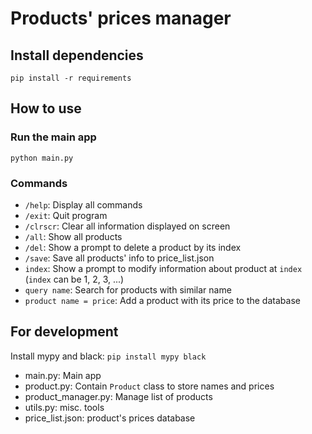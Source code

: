 # Products' prices manager

## Install dependencies

`pip install -r requirements`

## How to use

### Run the main app

`python main.py`

### Commands

- `/help`: Display all commands
- `/exit`: Quit program
- `/clrscr`: Clear all information displayed on screen
- `/all`: Show all products
- `/del`: Show a prompt to delete a product by its index
- `/save`: Save all products' info to price_list.json
- `index`: Show a prompt to modify  information about product at `index` (`index` can be 1, 2, 3, ...)
- `query name`: Search for products with similar name
- `product name = price`: Add a product with its price to the database

## For development

Install mypy and black: `pip install mypy black`

- main.py: Main app
- product.py: Contain `Product` class to store names and prices
- product_manager.py: Manage list of products
- utils.py: misc. tools
- price_list.json: product's prices database
